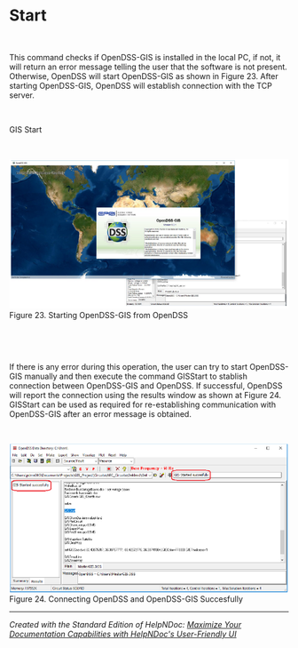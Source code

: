 # Start

&nbsp;

This command checks if OpenDSS-GIS is installed in the local PC, if not, it will return an error message telling the user that the software is not present. Otherwise, OpenDSS will start OpenDSS-GIS as shown in Figure 23. After starting OpenDSS-GIS, OpenDSS will establish connection with the TCP server.

&nbsp;

GIS Start

&nbsp;

![Image](<lib/NewItem141.png>)\
Figure 23. Starting OpenDSS-GIS from OpenDSS

&nbsp;

&nbsp;

If there is any error during this operation, the user can try to start OpenDSS-GIS manually and then execute the command GISStart to stablish connection between OpenDSS-GIS and OpenDSS. If successful, OpenDSS will report the connection using the results window as shown at Figure 24. GISStart can be used as required for re-establishing communication with OpenDSS-GIS after an error message is obtained.

&nbsp;

![Image](<lib/NewItem142.png>)\
Figure 24. Connecting OpenDSS and OpenDSS-GIS Succesfully


***
_Created with the Standard Edition of HelpNDoc: [Maximize Your Documentation Capabilities with HelpNDoc's User-Friendly UI](<https://www.helpndoc.com/feature-tour/stunning-user-interface/>)_
